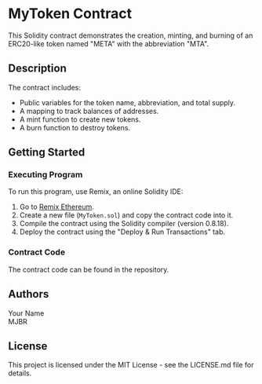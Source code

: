 # MyToken Contract

This Solidity contract demonstrates the creation, minting, and burning of an ERC20-like token named "META" with the abbreviation "MTA".

## Description

The contract includes:
- Public variables for the token name, abbreviation, and total supply.
- A mapping to track balances of addresses.
- A mint function to create new tokens.
- A burn function to destroy tokens.

## Getting Started

### Executing Program

To run this program, use Remix, an online Solidity IDE:

1. Go to [Remix Ethereum](https://remix.ethereum.org/).
2. Create a new file (`MyToken.sol`) and copy the contract code into it.
3. Compile the contract using the Solidity compiler (version 0.8.18).
4. Deploy the contract using the "Deploy & Run Transactions" tab.

### Contract Code

The contract code can be found in the repository.

## Authors

Your Name  
MJBR

## License

This project is licensed under the MIT License - see the LICENSE.md file for details.
